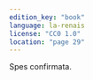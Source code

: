 ```yaml
---
edition_key: "book"
language: la-renais
license: "CC0 1.0"
location: "page 29"
---
```

Spes confirmata.
